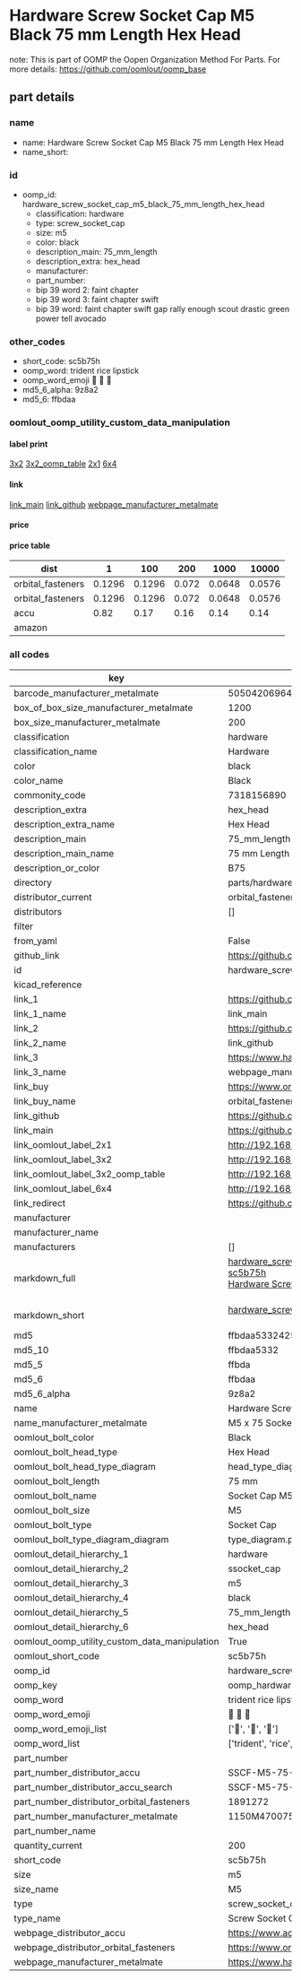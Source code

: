 # Hardware Screw Socket Cap M5 Black 75 mm Length Hex Head  

note: This is part of OOMP the Oopen Organization Method For Parts. For more details: https://github.com/oomlout/oomp_base

##  part details
  







### name
* name: Hardware Screw Socket Cap M5 Black 75 mm Length Hex Head
* name_short: 
### id
* oomp_id: hardware_screw_socket_cap_m5_black_75_mm_length_hex_head
  * classification: hardware
  * type: screw_socket_cap
  * size: m5
  * color: black
  * description_main: 75_mm_length
  * description_extra: hex_head
  * manufacturer: 
  * part_number: 
  * bip 39 word 2: faint chapter
  * bip 39 word 3: faint chapter swift
  * bip 39 word: faint chapter swift gap rally enough scout drastic green power tell avocado

### other_codes
* short_code: sc5b75h
* oomp_word: trident rice lipstick
* oomp_word_emoji :trident: :rice: :lipstick:
* md5_6_alpha: 9z8a2
* md5_6: ffbdaa






### oomlout_oomp_utility_custom_data_manipulation
#### label print
[3x2](http://192.168.1.245:1112/?label=oomp%209z8a2)
[3x2_oomp_table](http://192.168.1.108:1112/?label=oomp%209z8a2)
[2x1](http://192.168.1.242:1112/?label=oomp%209z8a2)
[6x4](http://192.168.1.55:1112/?label=oomp%209z8a2)    

#### link

[link_main](https://github.com/oomlout/oomlout_oomp_version_1_messy/tree/main/parts/hardware_screw_socket_cap_m5_black_75_mm_length_hex_head) [link_github](https://github.com/oomlout/oomlout_oomp_version_1_messy/tree/main/parts/hardware_screw_socket_cap_m5_black_75_mm_length_hex_head) [webpage_manufacturer_metalmate](https://www.harclob2b.com/m5-x-75-socket-cap-screw-gr12-9-self-colour-din-91-1150m470075)                            

#### price

#### price table
| dist | 1 | 100 | 200 | 1000 | 10000 |
|------|---|-----|-----|------|-------|
| orbital_fasteners | 0.1296 | 0.1296 | 0.072 | 0.0648 | 0.0576 |
| orbital_fasteners | 0.1296 | 0.1296 | 0.072 | 0.0648 | 0.0576 | 
| accu | 0.82 | 0.17 | 0.16 | 0.14 | 0.14 | 
| amazon |  |  |  |  |  | 















### all codes 
| key | value |  
| --- | --- |  
| barcode_manufacturer_metalmate | 5050420696432 |  
| box_of_box_size_manufacturer_metalmate | 1200 |  
| box_size_manufacturer_metalmate | 200 |  
| classification | hardware |  
| classification_name | Hardware |  
| color | black |  
| color_name | Black |  
| commonity_code | 7318156890 |  
| description_extra | hex_head |  
| description_extra_name | Hex Head |  
| description_main | 75_mm_length |  
| description_main_name | 75 mm Length |  
| description_or_color | B75 |  
| directory | parts/hardware_screw_socket_cap_m5_black_75_mm_length_hex_head |  
| distributor_current | orbital_fasteners |  
| distributors | [] |  
| filter |  |  
| from_yaml | False |  
| github_link | https://github.com/oomlout/oomlout_oomp_part_src/tree/main/parts/hardware_screw_socket_cap_m5_black_75_mm_length_hex_head |  
| id | hardware_screw_socket_cap_m5_black_75_mm_length_hex_head |  
| kicad_reference |  |  
| link_1 | https://github.com/oomlout/oomlout_oomp_version_1_messy/tree/main/parts/hardware_screw_socket_cap_m5_black_75_mm_length_hex_head |  
| link_1_name | link_main |  
| link_2 | https://github.com/oomlout/oomlout_oomp_version_1_messy/tree/main/parts/hardware_screw_socket_cap_m5_black_75_mm_length_hex_head |  
| link_2_name | link_github |  
| link_3 | https://www.harclob2b.com/m5-x-75-socket-cap-screw-gr12-9-self-colour-din-91-1150m470075 |  
| link_3_name | webpage_manufacturer_metalmate |  
| link_buy | https://www.orbitalfasteners.co.uk/products/m5-x-75-socket-cap-screw-high-tensile-grade-12-9-self-colour-din-912 |  
| link_buy_name | orbital_fasteners |  
| link_github | https://github.com/oomlout/oomlout_oomp_version_1_messy/tree/main/parts/hardware_screw_socket_cap_m5_black_75_mm_length_hex_head |  
| link_main | https://github.com/oomlout/oomlout_oomp_version_1_messy/tree/main/parts/hardware_screw_socket_cap_m5_black_75_mm_length_hex_head |  
| link_oomlout_label_2x1 | http://192.168.1.242:1112/?label=oomp%209z8a2 |  
| link_oomlout_label_3x2 | http://192.168.1.245:1112/?label=oomp%209z8a2 |  
| link_oomlout_label_3x2_oomp_table | http://192.168.1.108:1112/?label=oomp%209z8a2 |  
| link_oomlout_label_6x4 | http://192.168.1.55:1112/?label=oomp%209z8a2 |  
| link_redirect | https://github.com/oomlout/oomlout_oomp_version_1_messy/tree/main/parts/hardware_screw_socket_cap_m5_black_75_mm_length_hex_head |  
| manufacturer |  |  
| manufacturer_name |  |  
| manufacturers | [] |  
| markdown_full | [hardware_screw_socket_cap_m5_black_75_mm_length_hex_head](none)<br>[sc5b75h](none)<br>[Hardware Screw Socket Cap M5 Black 75 Mm Length Hex Head](none)<br><br> |  
| markdown_short | [hardware_screw_socket_cap_m5_black_75_mm_length_hex_head](none)<br><br> |  
| md5 | ffbdaa53324258292bd8a5f5b7899a8f |  
| md5_10 | ffbdaa5332 |  
| md5_5 | ffbda |  
| md5_6 | ffbdaa |  
| md5_6_alpha | 9z8a2 |  
| name | Hardware Screw Socket Cap M5 Black 75 mm Length Hex Head |  
| name_manufacturer_metalmate | M5 x 75 Socket Cap Screw Gr12.9 Self Colour DIN 912 165 |  
| oomlout_bolt_color | Black |  
| oomlout_bolt_head_type | Hex Head |  
| oomlout_bolt_head_type_diagram | head_type_diagram.png |  
| oomlout_bolt_length | 75 mm |  
| oomlout_bolt_name | Socket Cap M5X75 mm Black (Hex Head) |  
| oomlout_bolt_size | M5 |  
| oomlout_bolt_type | Socket Cap |  
| oomlout_bolt_type_diagram_diagram | type_diagram.png |  
| oomlout_detail_hierarchy_1 | hardware |  
| oomlout_detail_hierarchy_2 | ssocket_cap |  
| oomlout_detail_hierarchy_3 | m5 |  
| oomlout_detail_hierarchy_4 | black |  
| oomlout_detail_hierarchy_5 | 75_mm_length |  
| oomlout_detail_hierarchy_6 | hex_head |  
| oomlout_oomp_utility_custom_data_manipulation | True |  
| oomlout_short_code | sc5b75h |  
| oomp_id | hardware_screw_socket_cap_m5_black_75_mm_length_hex_head |  
| oomp_key | oomp_hardware_screw_socket_cap_m5_black_75_mm_length_hex_head |  
| oomp_word | trident rice lipstick |  
| oomp_word_emoji | :trident: :rice: :lipstick: |  
| oomp_word_emoji_list | [':trident:', ':rice:', ':lipstick:'] |  
| oomp_word_list | ['trident', 'rice', 'lipstick'] |  
| part_number |  |  
| part_number_distributor_accu | SSCF-M5-75-12.9 |  
| part_number_distributor_accu_search | SSCF-M5-75-12.9+-zinc |  
| part_number_distributor_orbital_fasteners | 1891272 |  
| part_number_manufacturer_metalmate | 1150M470075 |  
| part_number_name |  |  
| quantity_current | 200 |  
| short_code | sc5b75h |  
| size | m5 |  
| size_name | M5 |  
| type | screw_socket_cap |  
| type_name | Screw Socket Cap |  
| webpage_distributor_accu | https://www.accu.co.uk/metric-cap-head-screws/16057-SSC-M5-75-12-9 |  
| webpage_distributor_orbital_fasteners | https://www.orbitalfasteners.co.uk/products/m5-x-75-socket-cap-screw-high-tensile-grade-12-9-self-colour-din-912 |  
| webpage_manufacturer_metalmate | https://www.harclob2b.com/m5-x-75-socket-cap-screw-gr12-9-self-colour-din-91-1150m470075 |  
